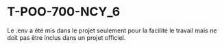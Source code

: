 # T-POO-700-NCY_6

Le .env a été mis dans le projet seulement pour la facilité le travail mais ne doit pas être inclus dans un projet officiel.